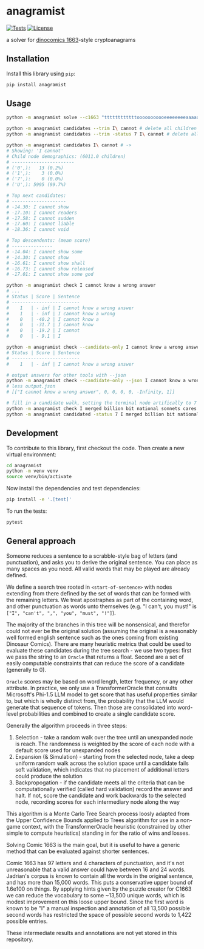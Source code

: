 # anagramist

[![Tests](https://github.com/lonnen/anagramist/actions/workflows/test.yml/badge.svg)](https://github.com/lonnen/anagramist/actions/workflows/test.yml)
[![License](https://img.shields.io/badge/license-Apache%202.0-blue.svg)](https://github.com/lonnen/anagramist/blob/main/LICENSE)

a solver for [dinocomics 1663](https://qwantz.com/index.php?comic=1663)-style cryptoanagrams

## Installation

Install this library using `pip`:
```bash
pip install anagramist
```

## Usage

```bash
python -m anagramist solve --c1663 "ttttttttttttooooooooooeeeeeeeeaaaaaaallllllnnnnnnuuuuuuiiiiisssssdddddhhhhhyyyyyIIrrrfffbbwwkcmvg:,\!\!"
```

```bash
python -m anagramist candidates --trim I\ cannot # delete all children of "I cannot" but leave the status untouched
python -m anagramist candidates --trim -status 7 I\ cannot # delete all children of "I cannot" and set its status to 7 so it will be ignored
```

```bash
python -m anagramist candidates I\ cannot # -> 
# Showing: 'I cannot'
# Child node demographics: (6011.0 children)
# -----------------------
# ('0',):   13 (0.2%)
# ('1',):    3 (0.0%)
# ('7',):    0 (0.0%)
# ('U',): 5995 (99.7%)

# Top next candidates:
# --------------------
# -14.30: I cannot show
# -17.10: I cannot readers
# -17.58: I cannot sudden
# -17.60: I cannot liable
# -18.36: I cannot void

# Top descendents: (mean score)
# ---------------
# -14.04: I cannot show some
# -14.30: I cannot show
# -16.61: I cannot show shall
# -16.73: I cannot show released
# -17.01: I cannot show some god
```

```bash
python -m anagramist check I cannot know a wrong answer   
# ...
# Status | Score | Sentence
# -------------------------
#    1   | - inf | I cannot know a wrong answer
#    1   | - inf | I cannot know a wrong
#    0   | -40.2 | I cannot know a
#    0   | -31.7 | I cannot know
#    0   | -19.2 | I cannot
#    0   | - 9.1 | I

python -m anagramist check --candidate-only I cannot know a wrong answer
# Status | Score | Sentence
# -------------------------
#    1   | - inf | I cannot know a wrong answer

# output answers for other tools with --json
python -m anagramist check --candidate-only --json I cannot know a wrong answer > output.json
# less output.json
# [["I cannot know a wrong answer", 0, 0, 0, 0, -Infinity, 1]]

# fill in a candidate walk, setting the terminal node artifically to 7 (Manual Intervention)
python -m anagramist check I merged billion bit national sonnets cares vessel darned tile hold yuo
python -m anagramist candidated -status 7 I merged billion bit national sonnets cares vessel darned tile hold yuo


```

## Development

To contribute to this library, first checkout the code. Then create a new virtual environment:
```bash
cd anagramist
python -m venv venv
source venv/bin/activate
```
Now install the dependencies and test dependencies:
```bash
pip install -e '.[test]'
```
To run the tests:
```bash
pytest
```

## General approach

Someone reduces a sentence to a scrabble-style bag of letters (and punctuation), and asks you to derive the original sentence. You can place as many spaces as you need. All valid words that may be played are already defined.

We define a search tree rooted in `<start-of-sentence>` with nodes extending from there defined by the set of words that can be formed with the remaining letters. We treat apostraphes as part of the containing word, and other punctuation as words unto themselves (e.g. "I can't, you must!" is `["I", "can't", ",", "you", "must", "!"]`).

The majority of the branches in this tree will be nonsensical, and therefor could not ever be the original solution (assuming the original is a reasonably well formed english sentence such as the ones coming from existing Dinosaur Comics). There are many heuristic metrics that could be used to evaluate these candidates during the tree search - we use two types: first we pass the string to an `Oracle` that returns a float. Second are a set of easily computable constraints that can reduce the score of a candidate (generally to 0).

`Oracle` scores may be based on word length, letter frequency, or any other attribute. In practice, we only use a TransformerOracle that consults Microsoft's Phi-1.5 LLM model to get score that has useful properties similar to, but which is wholly distinct from, the probability that the LLM would generate that sequence of tokens. Then those are consolidated into word-level probabilities and combined to create a single candidate score.

Generally the algorithm proceeds in three steps:

1. Selection - take a random walk over the tree until an unexpanded node is reach. The randomness is weighted by the score of each node with a default score used for unexpanded nodes
2. Expansion (& Simulation) - starting from the selected node, take a deep uniform random walk across the solution space until a candidate fails soft validation, which indicates that no placement of additional letters could produce the solution
3. Backpropogation - if the candidate meets all the criteria that can be computationally verified (called hard validation) record the answer and halt. If not, score the candidate and work backwards to the selected node, recording scores for each intermediary node along the way

This algorithm is a Monte Carlo Tree Search process loosly adapted from the Upper Confidence Bounds applied to Trees algorithm for use in a non-game context, with the TransformerOracle heuristic (constrained by other simple to compute heuristics) standing in for the ratio of wins and losses.

Solving Comic 1663 is the main goal, but it is useful to have a generic method that can be evaluated against shorter sentences.

Comic 1663 has 97 letters and 4 characters of punctuation, and it's not unreasonable that a valid answer could have between 16 and 24 words. Jadrian's corpus is known to contain all the words in the original sentence, and has more than 15,000 words. This puts a conservative upper bound of 1.6e100 on things. By applying hints given by the puzzle creator for C1663 we can reduce the vocabulary to some ~13,500 unique words, which is modest improvement on this loose upper bound. Since the first word is known to be "I" a manual inspection and annotation of all 13,500 possible second words has restricted the space of possible second words to 1,422 possible entries. 

These intermediate results and annotations are not yet stored in this repository.